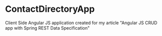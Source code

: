 # ContactDirectoryApp
Client Side Angular JS application created for my article "Angular JS CRUD app with Spring REST Data Specification"
